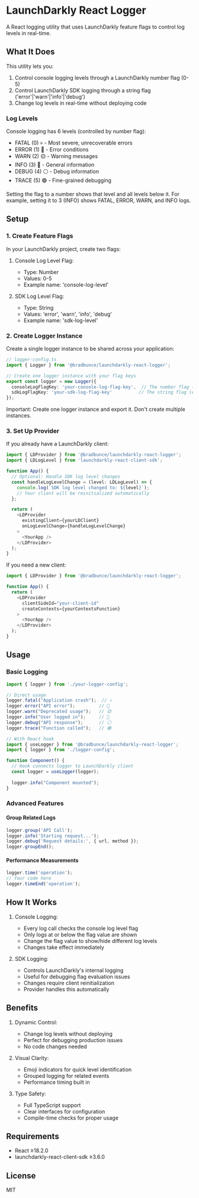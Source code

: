 # LaunchDarkly React Logger

A React logging utility that uses LaunchDarkly feature flags to control log levels in real-time.

## What It Does

This utility lets you:
1. Control console logging levels through a LaunchDarkly number flag (0-5)
2. Control LaunchDarkly SDK logging through a string flag ('error'|'warn'|'info'|'debug')
3. Change log levels in real-time without deploying code

### Log Levels

Console logging has 6 levels (controlled by number flag):
- FATAL (0) 💀 - Most severe, unrecoverable errors
- ERROR (1) 🔴 - Error conditions
- WARN (2)  🟡 - Warning messages
- INFO (3)  🔵 - General information
- DEBUG (4) ⚪ - Debug information
- TRACE (5) 🟣 - Fine-grained debugging

Setting the flag to a number shows that level and all levels below it. For example, setting it to 3 (INFO) shows FATAL, ERROR, WARN, and INFO logs.

## Setup

### 1. Create Feature Flags

In your LaunchDarkly project, create two flags:

1. Console Log Level Flag:
   - Type: Number
   - Values: 0-5
   - Example name: 'console-log-level'

2. SDK Log Level Flag:
   - Type: String
   - Values: 'error', 'warn', 'info', 'debug'
   - Example name: 'sdk-log-level'

### 2. Create Logger Instance

Create a single logger instance to be shared across your application:

```typescript
// logger-config.ts
import { Logger } from '@bradbunce/launchdarkly-react-logger';

// Create one logger instance with your flag keys
export const logger = new Logger({
  consoleLogFlagKey: 'your-console-log-flag-key',  // The number flag (0-5)
  sdkLogFlagKey: 'your-sdk-log-flag-key'          // The string flag (error|warn|info|debug)
});
```

Important: Create one logger instance and export it. Don't create multiple instances.

### 3. Set Up Provider

If you already have a LaunchDarkly client:

```typescript
import { LDProvider } from '@bradbunce/launchdarkly-react-logger';
import { LDLogLevel } from 'launchdarkly-react-client-sdk';

function App() {
  // Optional: Handle SDK log level changes
  const handleLogLevelChange = (level: LDLogLevel) => {
    console.log(`SDK log level changed to: ${level}`);
    // Your client will be reinitialized automatically
  };

  return (
    <LDProvider 
      existingClient={yourLDClient}
      onLogLevelChange={handleLogLevelChange}
    >
      <YourApp />
    </LDProvider>
  );
}
```

If you need a new client:

```typescript
import { LDProvider } from '@bradbunce/launchdarkly-react-logger';

function App() {
  return (
    <LDProvider 
      clientSideId="your-client-id"
      createContexts={yourContextsFunction}
    >
      <YourApp />
    </LDProvider>
  );
}
```

## Usage

### Basic Logging

```typescript
import { logger } from './your-logger-config';

// Direct usage
logger.fatal("Application crash");  // 💀
logger.error("API error");         // 🔴
logger.warn("Deprecated usage");   // 🟡
logger.info("User logged in");     // 🔵
logger.debug("API response");      // ⚪
logger.trace("Function called");   // 🟣

// With React hook
import { useLogger } from '@bradbunce/launchdarkly-react-logger';
import { logger } from './logger-config';

function Component() {
  // Hook connects logger to LaunchDarkly client
  const logger = useLogger(logger);
  
  logger.info("Component mounted");
}
```

### Advanced Features

#### Group Related Logs
```typescript
logger.group('API Call');
logger.info('Starting request...');
logger.debug('Request details:', { url, method });
logger.groupEnd();
```

#### Performance Measurements
```typescript
logger.time('operation');
// Your code here
logger.timeEnd('operation');
```

## How It Works

1. Console Logging:
   - Every log call checks the console log level flag
   - Only logs at or below the flag value are shown
   - Change the flag value to show/hide different log levels
   - Changes take effect immediately

2. SDK Logging:
   - Controls LaunchDarkly's internal logging
   - Useful for debugging flag evaluation issues
   - Changes require client reinitialization
   - Provider handles this automatically

## Benefits

1. Dynamic Control:
   - Change log levels without deploying
   - Perfect for debugging production issues
   - No code changes needed

2. Visual Clarity:
   - Emoji indicators for quick level identification
   - Grouped logging for related events
   - Performance timing built in

3. Type Safety:
   - Full TypeScript support
   - Clear interfaces for configuration
   - Compile-time checks for proper usage

## Requirements
- React ≥18.2.0
- launchdarkly-react-client-sdk ≥3.6.0

## License
MIT
